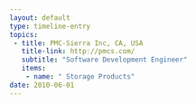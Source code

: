 ```yaml
---
layout: default
type: timeline-entry
topics:
 - title: PMC-Sierra Inc, CA, USA
   title-link: http://pmcs.com/
   subtitle: "Software Development Engineer"
   items:
    - name: " Storage Products"
date: 2010-06-01
---
```

